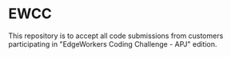 # EWCC
This repository is to accept all code submissions from customers participating in "EdgeWorkers Coding Challenge - APJ" edition.
